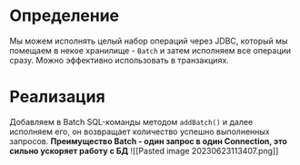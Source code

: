 # Определение
Мы можем исполнять целый набор операций через JDBC, который мы помещаем в некое хранилище - `Batch` и затем исполняем все операции сразу. Можно эффективно использовать в транзакциях.
# Реализация
Добавляем в Batch SQL-команды методом `addBatch()` и далее исполняем его, он возвращает количество успешно выполненных запросов.
**Преимущество Batch - один запрос в один Connection, это сильно ускоряет работу с БД**
![[Pasted image 20230623113407.png]]